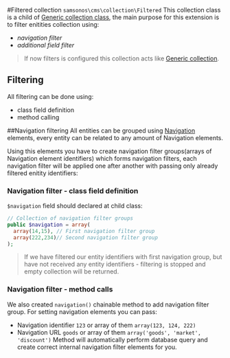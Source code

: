 #Filtered collection ```samsonos\cms\collection\Filtered```
This collection class is a child of [Generic collection class](Generic.md), the main purpose for this extension is to filter enitities collection using:
* *navigation filter*
* *additional field filter*

> If now filters is configured this collection acts like [Generic collection](Generic.md).

## Filtering
All filtering can be done using: 
* class field definition
* method calling

##Navigation filtering
All entities can be grouped using [Navigation](../Navigation.md) elements, every entity can be related to any amount of Navigation elements. 

Using this elements you have to create navigation filter groups(arrays of Navigation element identifiers) which forms navigation filters, each navigation filter will be applied one after another with passing only already filtered enitity identifiers:

### Navigation filter - class field definition
```$navigation``` field should declared at child class:
```php
// Collection of navigation filter groups
public $navigation = array(
  array(14,15), // First navigation filter group
  array(222,234)// Second navigation filter group
);
```

> If we have filtered our entity identifiers with first navigation group, but have not received any entity identifiers -  filtering is stopped and empty collection will be returned. 

### Navigation filter - method calls
We also created ```navigation()``` chainable method to add navigation filter group. For setting navigation elements you can pass: 
* Navigation identifier ```123``` or array of them ```array(123, 124, 222)```
* Navigation URL ```goods``` or array of them ```array('goods', 'market', 'discount')```
Method will automatically perform database query and create correct internal navigation filter elements for you.
